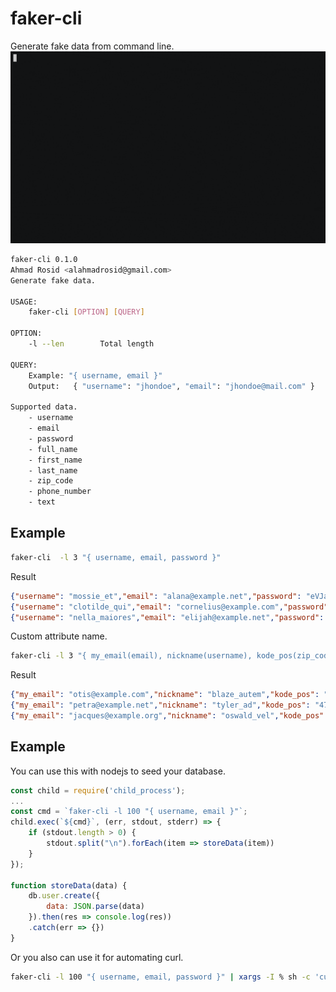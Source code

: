 # faker-cli

Generate fake data from command line.
![demo](/demo.gif)

```bash
faker-cli 0.1.0
Ahmad Rosid <alahmadrosid@gmail.com>
Generate fake data.

USAGE:
    faker-cli [OPTION] [QUERY]

OPTION:
    -l --len        Total length

QUERY:
    Example: "{ username, email }"
    Output:   { "username": "jhondoe", "email": "jhondoe@mail.com" }

Supported data.
    - username
    - email
    - password
    - full_name
    - first_name
    - last_name
    - zip_code
    - phone_number
    - text
```

## Example

```bash
faker-cli  -l 3 "{ username, email, password }"
```

Result
```json
{"username": "mossie_et","email": "alana@example.net","password": "eVJalW9no4O"}
{"username": "clotilde_qui","email": "cornelius@example.com","password": "DxOhky"}
{"username": "nella_maiores","email": "elijah@example.net","password": "RY4L5Ck"}
```

Custom attribute name.
```bash
faker-cli -l 3 "{ my_email(email), nickname(username), kode_pos(zip_code), rahasia(password), what_ever(1) }"
```

Result
```json
{"my_email": "otis@example.com","nickname": "blaze_autem","kode_pos": "134","rahasia": "Jr9TvZHQ4","what_ever": "1"}
{"my_email": "petra@example.net","nickname": "tyler_ad","kode_pos": "4718","rahasia": "xCKsOVqYp","what_ever": "1"}
{"my_email": "jacques@example.org","nickname": "oswald_vel","kode_pos": "3206","rahasia": "BjM8uNGFS5","what_ever": "1"}
```

## Example

You can use this with nodejs to seed your database.
```js
const child = require('child_process');
...
const cmd = `faker-cli -l 100 "{ username, email }"`;
child.exec(`${cmd}`, (err, stdout, stderr) => {
    if (stdout.length > 0) {
        stdout.split("\n").forEach(item => storeData(item))
    }
});

function storeData(data) {
    db.user.create({
        data: JSON.parse(data)
    }).then(res => console.log(res))
    .catch(err => {})
}
```

Or you also can use it for automating curl.
```bash
faker-cli -l 100 "{ username, email, password }" | xargs -I % sh -c 'curl -X POST http://localhost:8080/register -d "%s"'
```
